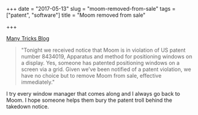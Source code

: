 +++
date = "2017-05-13"
slug = "moom-removed-from-sale"
tags = ["patent", "software"]
title = "Moom removed from sale"

+++

[Many Tricks Blog][1]

> "Tonight we received notice that Moom is in violation of US patent number 8434019, Apparatus and method for positioning windows on a display. Yes, someone has patented positioning windows on a screen via a grid. Given we’ve been notified of a patent violation, we have no choice but to remove Moom from sale, effective immediately." 

I try every window manager that comes along and I always go back to Moom. I hope someone helps them bury the patent troll behind the takedown notice.

 [1]: https://manytricks.com/blog/?p=4609
